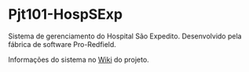 # Pjt101-HospSExp

Sistema de gerenciamento do Hospital São Expedito. Desenvolvido pela fábrica de software Pro-Redfield.

Informações do sistema no [Wiki](https://github.com/Pro-Redfield/Pjt101-HospSExp/wiki) do projeto.
